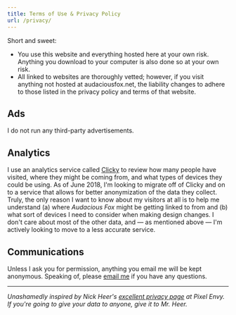 ```yaml
---
title: Terms of Use & Privacy Policy
url: /privacy/
---
```


Short and sweet: 

* You use this website and everything hosted here at your own risk. Anything you download to your computer is also done so at your own risk. 
* All linked to websites are thoroughly vetted; however, if you visit anything not hosted at audaciousfox.net, the liability changes to adhere to those listed in the privacy policy and terms of that website. 

## Ads

I do not run any third-party advertisements.  

## Analytics

I use an analytics service called [Clicky](https://clicky.com) to review how many people have visited, where they might be coming from, and what types of devices they could be using. As of June 2018, I'm looking to migrate off of Clicky and on to a service that allows for better anonymization of the data they collect. Truly, the only reason I want to know about my visitors at all is to help me understand (a) where *Audacious Fox* might be getting linked to from and (b) what sort of devices I need to consider when making design changes. I don't care about most of the other data, and — as mentioned above — I'm actively looking to move to a less accurate service. 

<!-- ## Cloud.Typography

*Audacious Fox* uses a webfont provided by Hoefler & Co. through a service called Cloud.typography. However, this service does not use cookies or JavaScript to serve the font files, and the only information collected by Cloud.typography is used to manage my billing with Hoefler & Co. For more information, you can read the terse [Cloud.typography declaration][hco], which enumerates what data they collect and why. 

[hco]: https://www.typography.com/home/privacy-cloud-declaration.php
 -->

## Communications 

Unless I ask you for permission, anything you email me will be kept anonymous. Speaking of, please [email me](/masthead) if you have any questions. 

---

*Unashamedly inspired by Nick Heer's [excellent privacy page](https://pxlnv.com/privacy/) at Pixel Envy. If you're going to give your data to anyone, give it to Mr. Heer.*